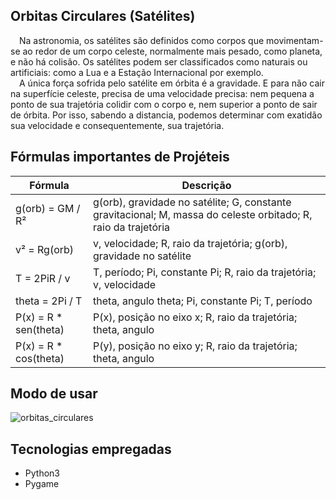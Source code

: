 ## Orbitas Circulares (Satélites)

&emsp;Na astronomia, os satélites são definidos como corpos que movimentam-se ao redor de um corpo celeste, normalmente mais pesado, como planeta, e não há colisão. Os satélites podem ser classificados como naturais ou artificiais: como a Lua e a Estação Internacional por exemplo.<br>
&emsp;A única força sofrida pelo satélite em órbita é a gravidade. E para não cair na superfície celeste, precisa de uma velocidade precisa: nem pequena a ponto de sua trajetória colidir com o corpo e, nem superior a ponto de sair de órbita. Por isso, sabendo a distancia, podemos determinar com exatidão sua velocidade e consequentemente, sua trajetória. 

## Fórmulas importantes de Projéteis

| Fórmula | Descrição |
| --- | --- |
| g(orb) = GM / R² | g(orb), gravidade no satélite; G, constante gravitacional; M, massa do celeste orbitado; R, raio da trajetória |
| v² = Rg(orb) | v, velocidade; R, raio da trajetória; g(orb), gravidade no satélite |
| T = 2PiR / v | T, período; Pi, constante Pi; R, raio da trajetória; v, velocidade |
| theta = 2Pi / T | theta, angulo theta; Pi, constante Pi; T, período |
| P(x) = R * sen(theta) | P(x), posição no eixo x; R, raio da trajetória; theta, angulo |
| P(x) = R * cos(theta) | P(y), posição no eixo y; R, raio da trajetória; theta, angulo |

## Modo de usar

![orbitas_circulares](https://user-images.githubusercontent.com/87876734/162813250-68674b44-5e53-4a55-914e-8a1c14c1391c.gif)

## Tecnologias empregadas
* Python3
* Pygame
